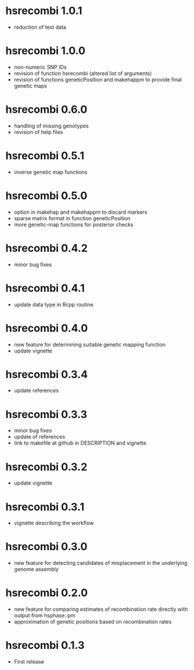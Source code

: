 # hsrecombi 1.0.1

* reduction of test data

# hsrecombi 1.0.0

* non-numeric SNP IDs
* revision of function hsrecombi (altered list of arguments)
* revision of functions geneticPosition and makehappm to provide final genetic maps

# hsrecombi 0.6.0

* handling of missing genotypes
* revision of help files

# hsrecombi 0.5.1

* inverse genetic map functions

# hsrecombi 0.5.0

* option in makehap and makehappm to discard markers
* sparse matrix format in function geneticPosition
* more genetic-map functions for posterior checks

# hsrecombi 0.4.2

* minor bug fixes

# hsrecombi 0.4.1

* update data type in Rcpp routine

# hsrecombi 0.4.0

* new feature for determining suitable genetic mapping function
* update vignette

# hsrecombi 0.3.4

* update references

# hsrecombi 0.3.3

* minor bug fixes
* update of references
* link to makefile at github in DESCRIPTION and vignette

# hsrecombi 0.3.2

* update vignette

# hsrecombi 0.3.1

* vignette describing the workflow

# hsrecombi 0.3.0

* new feature for detecting candidates of misplacement in the underlying genome 
   assembly

# hsrecombi 0.2.0

* new feature for comparing estimates of recombination rate directly with 
   output from hsphase::pm 
* approximation of genetic positions based on recombination rates

# hsrecombi 0.1.3

* First release
